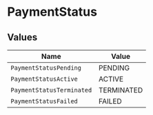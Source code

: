 # PaymentStatus


## Values

| Name                      | Value                     |
| ------------------------- | ------------------------- |
| `PaymentStatusPending`    | PENDING                   |
| `PaymentStatusActive`     | ACTIVE                    |
| `PaymentStatusTerminated` | TERMINATED                |
| `PaymentStatusFailed`     | FAILED                    |
